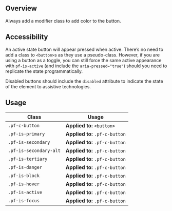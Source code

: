 ## Overview

Always add a modifier class to add color to the button.

## Accessibility

An active state button will appear pressed when active. There’s no need to add a class to `<button>`s as they use a pseudo-class. However, if you are using a button as a toggle, you can still force the same active appearance with `pf-is-active` (and include the `aria-pressed="true"`) should you need to replicate the state programmatically.

Disabled buttons should include the `disabled` attribute to indicate the state of the element to assistive technologies.

## Usage

| Class | Usage |
| -- | -- |
| `.pf-c-button` | **Applied to:** `<button>` |  **Outcome:** Initiates a button | **Required:** Yes | **Remarks:** Always use it with a modifier class. |
| `.pf-is-primary` | **Applied to:** `.pf-c-button` | **Outcome:** Modifies for primary styles | **Required:** No |
| `.pf-is-secondary` | **Applied to:** `.pf-c-button` | **Outcome:** Modifies for secondary styles | **Required:** No |
| `.pf-is-secondary-alt` | **Applied to:** `.pf-c-button` | **Outcome:** Modifies for alternate secondary styles | **Required:** No |
| `.pf-is-tertiary` | **Applied to:** `.pf-c-button` | **Outcome:** Modifies for tertiary styles | **Required:** No |
| `.pf-is-danger` | **Applied to:** `.pf-c-button` | **Outcome:** Modifies for danger styles | **Required:** No |
| `.pf-is-block` | **Applied to:** `.pf-c-button` | **Outcome:** Creates a block level button | **Required:** No |
| `.pf-is-hover` | **Applied to:** `.pf-c-button` | **Outcome:** Forces display of the hover state of the button | **Required:** No | **Notes:** This state is primarily for demonstration purposes and would not normally be used in lieu of the `:hover` pseudo-class. 
| `.pf-is-active` | **Applied to:** `.pf-c-button` | **Outcome:** Forces display of the active state of the button | **Required:** No | **Notes:** This state is primarily for demonstration purposes and would not normally be used in lieu of the `:active` pseudo-class. 
| `.pf-is-focus` | **Applied to:** `.pf-c-button` | **Outcome:** Forces display of the focus state of the button | **Required:** No | **Notes:** This state is primarily for demonstration purposes and would not normally be used in lieu of the `:focus` pseudo-class. 
